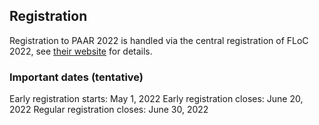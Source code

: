 ## Registration

Registration to PAAR 2022 is handled via the central registration of FLoC 2022, see [their website](https://floc2022.org/) for details.

### Important dates (tentative)

Early registration starts: May 1, 2022
Early registration closes: June 20, 2022
Regular registration closes: June 30, 2022
